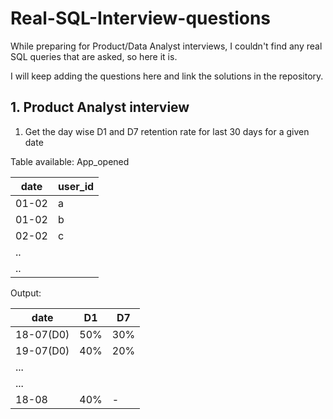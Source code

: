 # Real-SQL-Interview-questions
While preparing for Product/Data Analyst interviews, I couldn't find any real SQL queries that are asked, so here it is.

I will keep adding the questions here and link the solutions in the repository.

## 1. Product Analyst interview

1. Get the day wise D1 and D7 retention rate for last 30 days for a given date

Table available: App_opened

date | user_id
----- | ------
01-02 |  a
01-02 | b
02-02 | c
.. |
.. |


Output:

date    |   D1   | D7
------- | ------ | -----
18-07(D0) |  50% |  30%
19-07(D0) | 40%  | 20%
...       |       |
...       |       |
18-08     |  40%  | -


